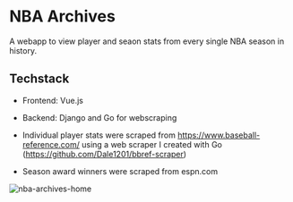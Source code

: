 # NBA Archives
A  webapp to view player and seaon stats from every single NBA season in history.

## Techstack
- Frontend: Vue.js
- Backend: Django and Go for webscraping

- Individual player stats were scraped from https://www.baseball-reference.com/ using a web scraper I created with Go (https://github.com/Dale1201/bbref-scraper)
- Season award winners were scraped from espn.com



![nba-archives-home](https://github.com/user-attachments/assets/8b9085b3-61ce-46f7-a2e3-48838564df88)
